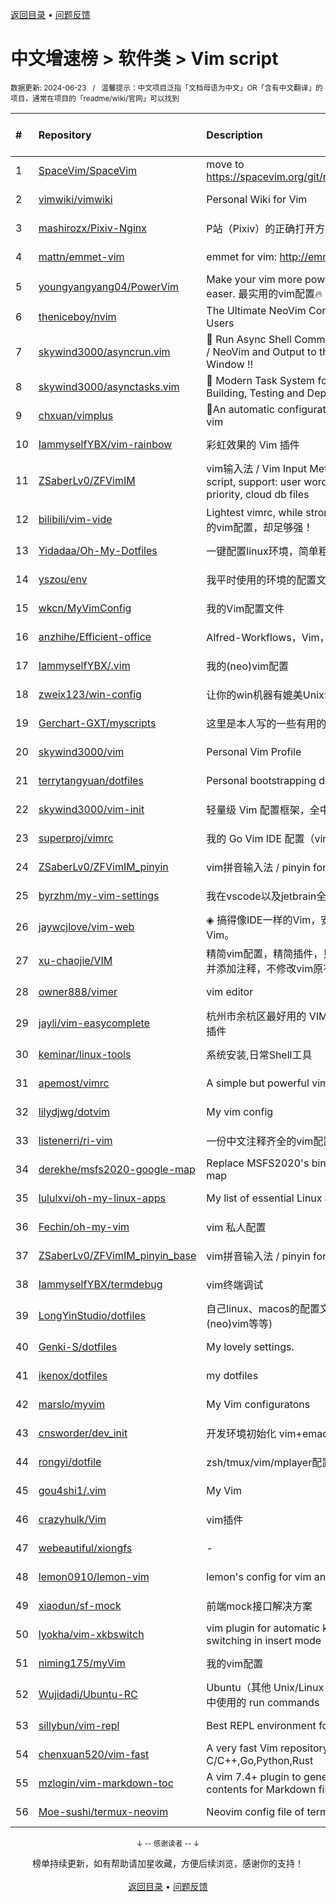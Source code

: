 <a href="https://gitee.com/GrowingGit/GitHub-Chinese-Top-Charts#github中文排行榜">返回目录</a> • <a href="/content/docs/feedback.md">问题反馈</a>

# 中文增速榜 > 软件类 > Vim script
<sub>数据更新: 2024-06-23&nbsp;&nbsp;&nbsp;/&nbsp;&nbsp;&nbsp;温馨提示：中文项目泛指「文档母语为中文」OR「含有中文翻译」的项目，通常在项目的「readme/wiki/官网」可以找到</sub>

|#|Repository|Description|Stars|Average daily growth|Updated|
|:-|:-|:-|:-|:-|:-|
|1|[SpaceVim/SpaceVim](https://github.com/SpaceVim/SpaceVim)|move to https://spacevim.org/git/repos/SpaceVim/|20153|7|2024-06-02|
|2|[vimwiki/vimwiki](https://github.com/vimwiki/vimwiki)|Personal Wiki for Vim|8628|2|2024-06-19|
|3|[mashirozx/Pixiv-Nginx](https://github.com/mashirozx/Pixiv-Nginx)|P站（Pixiv）的正确打开方式|1705|1|2024-02-22|
|4|[mattn/emmet-vim](https://github.com/mattn/emmet-vim)|emmet for vim: http://emmet.io/|6367|1|2024-06-14|
|5|[youngyangyang04/PowerVim](https://github.com/youngyangyang04/PowerVim)|Make your vim more power and much easer. 最实用的vim配置🔥|1574|1|2024-05-08|
|6|[theniceboy/nvim](https://github.com/theniceboy/nvim)|The Ultimate NeoVim Config for Colemak Users|1968|1|2024-06-13|
|7|[skywind3000/asyncrun.vim](https://github.com/skywind3000/asyncrun.vim)|:rocket: Run Async Shell Commands in Vim 8.0 / NeoVim and Output to the Quickfix Window !!|1831|1|2024-06-11|
|8|[skywind3000/asynctasks.vim](https://github.com/skywind3000/asynctasks.vim)|:rocket: Modern Task System for Project Building, Testing and Deploying !!|893|1|2024-06-18|
|9|[chxuan/vimplus](https://github.com/chxuan/vimplus)|:rocket:An automatic configuration program for vim|3881|1|2024-06-05|
|10|[IammyselfYBX/vim-rainbow](https://github.com/IammyselfYBX/vim-rainbow)|彩虹效果的 Vim 插件|17|0|2024-05-15|
|11|[ZSaberLv0/ZFVimIM](https://github.com/ZSaberLv0/ZFVimIM)|vim输入法 / Vim Input Method by pure vim script, support: user word, dynamic word priority, cloud db files|201|0|2024-06-11|
|12|[bilibili/vim-vide](https://github.com/bilibili/vim-vide)|Lightest vimrc, while strong enough. 最轻的vim配置，却足够强！|788|0|2024-04-20|
|13|[Yidadaa/Oh-My-Dotfiles](https://github.com/Yidadaa/Oh-My-Dotfiles)|一键配置linux环境，简单粗暴|7|0|2024-01-12|
|14|[yszou/env](https://github.com/yszou/env)|我平时使用的环境的配置文件|5|0|2024-05-08|
|15|[wkcn/MyVimConfig](https://github.com/wkcn/MyVimConfig)|我的Vim配置文件|4|0|2024-01-16|
|16|[anzhihe/Efficient-office](https://github.com/anzhihe/Efficient-office)|Alfred-Workflows，Vim，Script，Mac|58|0|2024-06-16|
|17|[IammyselfYBX/.vim](https://github.com/IammyselfYBX/.vim)|我的(neo)vim配置|58|0|2024-05-23|
|18|[zweix123/win-config](https://github.com/zweix123/win-config)|让你的win机器有媲美Unix命令行的体验|4|0|2024-02-29|
|19|[Gerchart-GXT/myscripts](https://github.com/Gerchart-GXT/myscripts)|这里是本人写的一些有用的脚本|3|0|2024-01-08|
|20|[skywind3000/vim](https://github.com/skywind3000/vim)|Personal Vim Profile|901|0|2024-06-22|
|21|[terrytangyuan/dotfiles](https://github.com/terrytangyuan/dotfiles)|Personal bootstrapping dotfiles |7|0|2024-06-04|
|22|[skywind3000/vim-init](https://github.com/skywind3000/vim-init)|轻量级 Vim 配置框架，全中文注释|897|0|2024-05-22|
|23|[superproj/vimrc](https://github.com/superproj/vimrc)|我的 Go Vim IDE 配置（vimrc）|2|0|2024-01-31|
|24|[ZSaberLv0/ZFVimIM_pinyin](https://github.com/ZSaberLv0/ZFVimIM_pinyin)|vim拼音输入法 / pinyin for ZFVimIM|3|0|2024-01-12|
|25|[byrzhm/my-vim-settings](https://github.com/byrzhm/my-vim-settings)|我在vscode以及jetbrain全家桶上的vim配置|2|0|2024-06-22|
|26|[jaywcjlove/vim-web](https://github.com/jaywcjlove/vim-web)|◈ 搞得像IDE一样的Vim，安装配置自己的Vim。|597|0|2024-06-18|
|27|[xu-chaojie/VIM](https://github.com/xu-chaojie/VIM)|精简vim配置，精简插件，只保留必要设置，并添加注释，不修改vim原有快捷键|8|0|2024-04-30|
|28|[owner888/vimer](https://github.com/owner888/vimer)|vim editor|11|0|2024-02-29|
|29|[jayli/vim-easycomplete](https://github.com/jayli/vim-easycomplete)|杭州市余杭区最好用的 VIM/NVIM 代码补全插件|404|0|2024-06-15|
|30|[keminar/linux-tools](https://github.com/keminar/linux-tools)|系统安装,日常Shell工具|3|0|2024-01-05|
|31|[apemost/vimrc](https://github.com/apemost/vimrc)|A simple but powerful vim configuration|41|0|2024-05-21|
|32|[lilydjwg/dotvim](https://github.com/lilydjwg/dotvim)|My vim config|281|0|2024-05-24|
|33|[listenerri/ri-vim](https://github.com/listenerri/ri-vim)|一份中文注释齐全的vim配置|3|0|2024-05-25|
|34|[derekhe/msfs2020-google-map](https://github.com/derekhe/msfs2020-google-map)|Replace MSFS2020's bing map to google map|277|0|2024-04-21|
|35|[lululxvi/oh-my-linux-apps](https://github.com/lululxvi/oh-my-linux-apps)|My list of essential Linux applications.|22|0|2024-06-17|
|36|[Fechin/oh-my-vim](https://github.com/Fechin/oh-my-vim)|vim 私人配置|27|0|2024-01-31|
|37|[ZSaberLv0/ZFVimIM_pinyin_base](https://github.com/ZSaberLv0/ZFVimIM_pinyin_base)|vim拼音输入法 / pinyin for ZFVimIM|6|0|2024-02-22|
|38|[IammyselfYBX/termdebug](https://github.com/IammyselfYBX/termdebug)|vim终端调试|6|0|2024-05-13|
|39|[LongYinStudio/dotfiles](https://github.com/LongYinStudio/dotfiles)|自己linux、macos的配置文件(zsh、(neo)vim等等)|2|0|2024-03-17|
|40|[Genki-S/dotfiles](https://github.com/Genki-S/dotfiles)|My lovely settings.|23|0|2024-04-04|
|41|[ikenox/dotfiles](https://github.com/ikenox/dotfiles)|my dotfiles|11|0|2024-05-23|
|42|[marslo/myvim](https://github.com/marslo/myvim)|My Vim configuratons |15|0|2024-05-02|
|43|[cnsworder/dev_init](https://github.com/cnsworder/dev_init)|开发环境初始化 vim+emacs+python|9|0|2024-01-30|
|44|[rongyi/dotfile](https://github.com/rongyi/dotfile)|zsh/tmux/vim/mplayer配置文件|5|0|2024-02-26|
|45|[gou4shi1/.vim](https://github.com/gou4shi1/.vim)|My Vim|15|0|2024-04-09|
|46|[crazyhulk/Vim](https://github.com/crazyhulk/Vim)|vim插件|2|0|2024-06-07|
|47|[webeautiful/xiongfs](https://github.com/webeautiful/xiongfs)|-|3|0|2024-03-12|
|48|[lemon0910/lemon-vim](https://github.com/lemon0910/lemon-vim)|lemon's config for vim and neovim.|23|0|2024-06-22|
|49|[xiaodun/sf-mock](https://github.com/xiaodun/sf-mock)|前端mock接口解决方案|4|0|2024-01-05|
|50|[lyokha/vim-xkbswitch](https://github.com/lyokha/vim-xkbswitch)|vim plugin for automatic keyboard layout switching in insert mode|478|0|2024-06-19|
|51|[niming175/myVim](https://github.com/niming175/myVim)|我的vim配置|5|0|2024-05-08|
|52|[Wujidadi/Ubuntu-RC](https://github.com/Wujidadi/Ubuntu-RC)|Ubuntu（其他 Unix/Linux 可能適用）環境中使用的 run commands|4|0|2024-03-21|
|53|[sillybun/vim-repl](https://github.com/sillybun/vim-repl)|Best REPL environment for Vim|438|0|2024-01-16|
|54|[chenxuan520/vim-fast](https://github.com/chenxuan520/vim-fast)|A very fast Vim repository for C/C++,Go,Python,Rust|77|0|2024-06-20|
|55|[mzlogin/vim-markdown-toc](https://github.com/mzlogin/vim-markdown-toc)|A vim 7.4+ plugin to generate table of contents for Markdown files.|602|0|2024-04-15|
|56|[Moe-sushi/termux-neovim](https://github.com/Moe-sushi/termux-neovim)|Neovim config file of termux.|9|0|2024-01-23|

<div align="center">
    <p><sub>↓ -- 感谢读者 -- ↓</sub></p>
    榜单持续更新，如有帮助请加星收藏，方便后续浏览，感谢你的支持！
</div>

<br/>

<div align="center"><a href="https://gitee.com/GrowingGit/GitHub-Chinese-Top-Charts#github中文排行榜">返回目录</a> • <a href="/content/docs/feedback.md">问题反馈</a></div>
